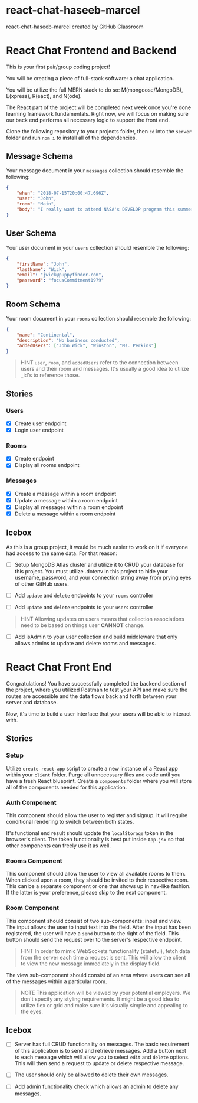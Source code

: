 # react-chat-haseeb-marcel
react-chat-haseeb-marcel created by GitHub Classroom

# React Chat Frontend and Backend

This is your first pair/group coding project!

You will be creating a piece of full-stack software: a chat application.

You will be utilize the full MERN stack to do so: M(mongoose/MongoDB), E(xpress), R(eact), and N(ode).

The React part of the project will be completed next week once you're done learning framework fundamentals. Right now, we will focus on making sure our back end performs all necessary logic to support the front end.

Clone the following repository to your projects folder, then `cd` into the `server` folder and run `npm i` to install all of the dependencies.

## Message Schema

Your message document in your `messages` collection should resemble the following:

```json
{
    "when": "2018-07-15T20:00:47.696Z",
    "user": "John",
    "room": "Main",
    "body": "I really want to attend NASA's DEVELOP program this summer!"
}
```

## User Schema

Your user document in your `users` collection should resemble the following:

```json
{
    "firstName": "John",
    "lastName": "Wick",
    "email": "jwick@puppyfinder.com",
    "password": "focusCommitment1979"
}
```

## Room Schema

Your room document in your `rooms` collection should resemble the following:

```json 
{
    "name": "Continental",
    "description": "No business conducted",
    "addedUsers": ["John Wick", "Winston", "Ms. Perkins"]
}
```

> HINT
> `user`, `room`, and `addedUsers` refer to the connection between users and their room and messages.
> It's usually a good idea to utilize \_id's to reference those.

## Stories

### Users

-   [x] Create user endpoint
-   [x] Login user endpoint

### Rooms

-   [x] Create endpoint
-   [x] Display all rooms endpoint

### Messages

-   [x] Create a message within a room endpoint
-   [x] Update a message within a room endpoint
-   [x] Display all messages within a room endpoint
-   [x] Delete a message within a room endpoint

## Icebox

As this is a group project, it would be much easier to work on it if everyone had access to the same data. For that reason:

-   [ ] Setup MongoDB Atlas cluster and utilize it to CRUD your database for this project. You must utilize .dotenv in this project to hide your username, password, and your connection string away from prying eyes of other GitHub users.

-   [ ] Add `update` and `delete` endpoints to your `rooms` controller
-   [ ] Add `update` and `delete` endpoints to your `users` controller

> HINT
> Allowing updates on users means that collection associations need to be based on things user **CANNOT** change.

-   [ ] Add isAdmin to your user collection and build middleware that only allows admins to update and delete rooms and messages.

# React Chat Front End

Congratulations! You have successfully completed the backend section of the project, where you utilized Postman to test your API and make sure the routes are accessible and the data flows back and forth between your server and database.

Now, it's time to build a user interface that your users will be able to interact with.

## Stories

### Setup

Utilize `create-react-app` script to create a new instance of a React app within your `client` folder. Purge all unnecessary files and code until you have a fresh React blueprint. Create a `components` folder where you will store all of the components needed for this application.

### Auth Component

This component should allow the user to register and signup. It will require conditional rendering to switch between both states.

It's functional end result should update the `localStorage` token in the browser's client. The token functionality is best put inside `App.jsx` so that other components can freely use it as well.

### Rooms Component

This component should allow the user to view all available rooms to them. When clicked upon a room, they should be invited to their respective room. This can be a separate component or one that shows up in nav-like fashion. If the latter is your preference, please skip to the next component.

### Room Component

This component should consist of two sub-components: input and view. The input allows the user to input text into the field. After the input has been registered, the user will have a `send` button to the right of the field. This button should send the request over to the server's respective endpoint.

> HINT
> In order to mimic WebSockets functionality (stateful), fetch data from the server each time a request is sent.
> This will allow the client to view the new message immediately in the display field.

The view sub-component should consist of an area where users can see all of the messages within a particular room.

> NOTE
> This application will be viewed by your potential employers. We don't specify any styling requirements.
> It might be a good idea to utilize flex or grid and make sure it's visually simple and appealing to the eyes.

## Icebox

-   [ ] Server has full CRUD functionality on messages. The basic requirement of this application is to send and retrieve messages. Add a button next to each message which will allow you to select `edit` and `delete` options. This will then send a request to update or delete respective message.

-   [ ] The user should only be allowed to delete their own messages.

-   [ ] Add admin functionality check which allows an admin to delete any messages.

